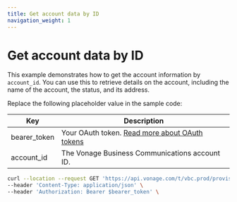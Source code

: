 ```yaml
---
title: Get account data by ID
navigation_weight: 1
---
```


# Get account data by ID

This example demonstrates how to get the account information by `account_id`. You can use this to retrieve details on the account, including the name of the account, the status, and its address.

Replace the following placeholder value in the sample code:

| Key | Description |
| --- | ----------- |
| bearer_token      | Your OAuth token. [Read more about OAuth tokens](/concepts/guides/create-an-access-token) |
| account_id        | The Vonage Business Communications account ID. |

``` bash
curl --location --request GET 'https://api.vonage.com/t/vbc.prod/provisioning/v1/api/accounts/$account_id' \
--header 'Content-Type: application/json' \
--header 'Authorization: Bearer $bearer_token' \
```
